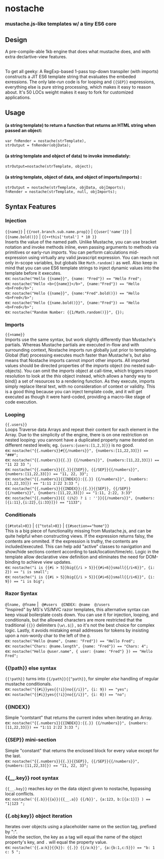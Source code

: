 # nostache
### mustache.js-like templates w/ a tiny ES6 core

## Design
A pre-compile-able 1kb engine that does what mustache does, and with extra declartive-view features. <br /> <br />

To get all geeky: A RegExp-based 1-pass top-down transpiler (with imports) constructs a JIT ES6 template string that evaluates the embeded exressions. The only late-run code is for looping and `{{SEP}}` expressions, everything else is pure string processing, which makes it easy to reason about. It's 50 LOCs weight makes it easy to fork for customized applications.



## Usage
#### (a string template) to return a function that returns an HTML string when passed an object: <br />
```
var fnRender = nostache(strTemplate),
strOutput = fnRender(objData);
````

#### (a string template and object of data) to invoke immediately:<br />
`strOutput=nostache(strTemplate, object);`

#### (a string template, object of data, and object of imports/imports) :
`strOutput = nostache(strTemplate, objData, objImports);` <br />
`fnRender = nostache(strTemplate, null, objImports);` 


## Syntax Features

### Injection
`{{name}}` | `{{root.branch.sub.name.prop}}` | `{{user['name']}}` | `{{name.bold()}}` | `{{++this['total'] * 10 }}` <br />
Inserts the value of the named path. Unlike Mustache, you can use bracket notation and invoke methods inline, even passing arguments to methods via primitives or early-run _imports_. You can perform calculations mid-expression using virtually any valid javascript expression. You can reach not only in-scope variables, but globals like `Math.random()` as well. Also keep in mind that you can use ES6 template strings to inject dynamic values into the template before it executes.
<br /> ex: `nostache("Hello {{name}}", {name: "Fred"}) == "Hello Fred";`
<br /> ex: `nostache("Hello <b>{{name}}</b>", {name:"Fred"}) == "Hello <b>Fred</b>";`
<br /> ex: `nostache("Hello {{name}}", {name:"Fred".bold()}) == "Hello <b>Fred</b>";`
<br /> ex: `nostache("Hello {{name.bold()}}", {name:"Fred"}) == "Hello <b>Fred</b>";`
<br /> ex: `nostache("Random Number: {{1/Math.random()}}", {});`



### Imports
`{{>name}}` <br />
Imports use the same syntax, but work slightly differently than Mustache's partials. Whereas Mustache partials are executed in-flow and with surrounding context, Nostache imports run globally just prior to templating. Global (flat) processing executes much faster than Mustache's, but also means that Nostache imports cannot import other imports. All imported values should be directed properties of the _imports_ object (no nested sub-objects). You can omit the _imports_ object at call-time, which triggers import resolution to look at the _this_ object instead, which allows a handy way to bind() a set of resources to a rendering function. As they execute, imports simply replace literal text, with no consideration of context or validity. This is a good thing because you can inject template code, and it will get executed as though it were hard-coded, providing a macro-like stage of code execution.


### Looping
`{{.users}}` <br />
Loops Traverse data Arrays and repeat their content for each element in the Array.
Due to the simplicity of the engine, there is on one restriction on nested looping: you cannont have a duplicated property name iterated on different nested levels; eg. `{users:{users:[1,2,3]}}` is no good.
<br /> ex: ` nostache("{{.numbers}}#{{/numbers}}", {numbers:[11,22,33]}) == "###"; `
<br /> ex: ` nostache("{{.numbers}}{{.}} {{/numbers}}", {numbers:[11,22,33]}) == "11 22 33 "; `
<br /> ex: ` nostache("{{.numbers}}{{.}}{{SEP}}, {{/SEP}}{{/numbers}}", {numbers:[11,22,33]}) == "11, 22, 33"; `
<br /> ex: ` nostache("{{.numbers}}{{INDEX}}:{{.}} {{/numbers}}", {numbers:[11,22,33]}) == "1:11 2:22 3:33 "; `
<br /> ex: ` nostache("{{.numbers}}{{INDEX}}:{{.}}{{SEP}}, {{/SEP}}{{/numbers}}", {numbers:[11,22,33]}) == "1:11, 2:22, 3:33" `
<br /> ex: ` nostache("{{.numbers}}{{ (i%2) ? i : ''}}{{/numbers}}", {numbers:[{i:11},{i:22},{i:33}]}) == "1133"; `


### Conditionals
`{{#total>0}}` | `{{^total>0}}` | `{{#section=="home"}}` <br />
This is a big piece of functionality missing from Mustache.js, and can be quite helpful when constructing views. If the expression returns falsy, the contents are ommited. If the expression is truthy, the contents are included/executed. This can help add "active" classes to navigation and show/hide sections content according to task/location/time/etc. Logic in the template allow declarative view definition and eliminates the need for DOM-binding to achieve view updates.
<br /> ex: ` nostache("i is {{#i > 5}}big{{/i > 5}}{{#i<6}}small{{/i<6}}", {i: 2}) == "i is small"; `
<br /> ex: ` nostache("i is {{#i > 5}}big{{/i > 5}}{{#i<6}}small{{/i<6}}", {i: 9}) == "i is big"; `

### Razor Syntax
`@lname, @fname` | ` @#users  @INDEX: @name  @/users` <br />
"Inspired" by MS's VS/MVC razor templates, this alternative syntax can keep visual boilerplate costs down. You can use it for injection, looping, and conditionals, but the allowed characters are more restricted that the traditional `{{}}` delimiters (`\w\.$|`) , so it's not the best choice for complex logic. Lastly, it avoids mistaking email addresses for tokens by insisting upon a non-wordy char to the left of the `@`.
<br /> ex: ` nostache("Hello @name", {name: "Fred"}) == "Hello Fred"; `
<br /> ex: ` nostache("Chars: @name.length", {name: "Fred"}) == "Chars: 4"; `
<br /> ex: ` nostache("Hello @user.name", { user: {name: "Fred"} }) == "Hello Fred"; `

### {{!path}} else syntax
`{{!path}}` turns into `{{/path}}{{^path}}`, for simpler _else_ handling of regular mustache conditionals.
<br /> ex: ` nostache("{{#i}}yes{{!i}}no{{/i}}", {i: 9}) == "yes"; `
<br /> ex: ` nostache("{{#i}}yes{{!i}}no{{/i}}", {i: 0}) == "no"; `
    
### {{INDEX}}
  Simple "contstant" that returns the current index when iterating an Array.
<br /> ex: ` nostache("{{.numbers}}{{INDEX}}:{{.}} {{/numbers}}", {numbers:[11,22,33]}) == "1:11 2:22 3:33 "; `

### {{SEP}} mini-section
   Simple "constant" that returns the enclosed block for every value except for the last. 
<br /> ex: ` nostache("{{.numbers}}{{.}}{{SEP}}, {{/SEP}}{{/numbers}}", {numbers:[11,22,33]}) == "11, 22, 33"; `

### {{__.key}} root syntax
`{{__.key}}` reaches _key_ on the data object given to nostache, bypassing local conflicts. 
<br /> ex:  `nostache('{{.b}}{{a}}|{{__.a}} {{/b}}', {a:123, b:[{a:1}]} ) == "1|123 ";`

### {{.obj:key}} object iteration
 Iterates over objects using a placeholder name on the section tag, prefixed by ":". <br />
 Inside the section, the key as a tag will equal the name of the object property's key, and `.` will equal the property value.
<br /> ex:  `nostache('{{.a:k}}{{k}}: {{.}} {{/a:k}}', {a:{b:1,c:5}}) == "b: 1 c: 5 ";`





